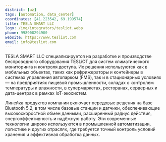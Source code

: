```yaml
---
district: [uz]
tags: [automation, data_center]
coordinates: [41.223542, 69.199574]
title: TESLA SMART LLC
logo: /img/integrators/tesliot.webp
phone: 998908294900
website: https://www.tesliot.com
email: info@tesliot.com
---
```


TESLA SMART LLC специализируется на разработке и производстве беспроводного оборудования TESLiOT для систем климатического мониторинга и контроля доступа. Их решения используются как в мобильных объектах, таких как рефрижераторы и контейнеры в системах управления автопарком (FMS), так и в стационарных условиях — на предприятиях пищевой промышленности, складах с контролем температуры и влажности, в супермаркетах, ресторанах, серверных и дата-центрах в рамках IoT-экосистем.

Линейка продуктов компании включает передовые решения на базе Bluetooth 5.2, в том числе базовые станции и датчики, обеспечивающие высокоскоростной обмен данными, расширенный радиус действия, энергоэффективность и надёжную работу. Эти современные технологии широко используются в промышленной автоматизации, логистике и других отраслях, где требуется точный контроль условий хранения и эффективная обработка данных.

